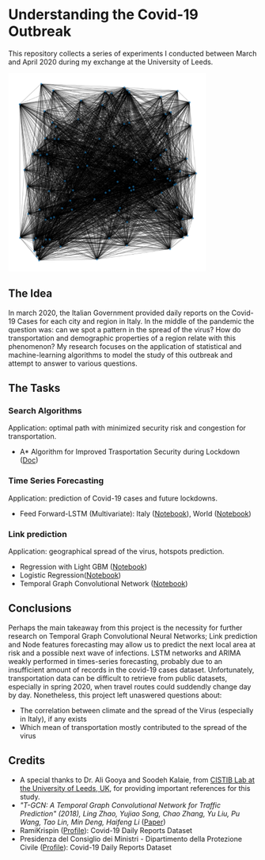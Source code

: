 # Understanding the Covid-19 Outbreak   
This repository collects a series of experiments I conducted between March and April 2020 during my exchange at the University of Leeds. 

<img src="deep-graph.png" width="400px"/>

## The Idea
In march 2020, the Italian Government provided daily reports on the Covid-19 Cases for each city and region in Italy. In the middle of the pandemic the question was: can we spot a pattern in the spread of the virus? How do transportation and demographic properties of a region relate with this phenomenon? 
My research focuses on the application of statistical and machine-learning algorithms to model the study of this outbreak and attempt to answer to various questions.

## The Tasks

### Search Algorithms 
Application: optimal path with minimized security risk and congestion for transportation.
- A* Algorithm for Improved Trasportation Security during Lockdown ([Doc](docs/search_algorithms_covid19.pdf))

### Time Series Forecasting
Application: prediction of Covid-19 cases and future lockdowns.
- Feed Forward-LSTM (Multivariate): Italy ([Notebook](italy_multivariate_rnn_covid19.ipynb)), World ([Notebook](world_multivariate_rnn_covid19.ipynb))

### Link prediction
Application: geographical spread of the virus, hotspots prediction.
- Regression with Light GBM ([Notebook](link_prediction_graph_regression.ipynb))
- Logistic Regression([Notebook](link_prediction_graph_regression.ipynb))
- Temporal Graph Convolutional Network ([Notebook](t-gcn_covid19_cases.ipynb))

## Conclusions
Perhaps the main takeaway from this project is the necessity for further research on Temporal Graph Convolutional Neural Networks; Link prediction and Node features forecasting may allow us to predict the next local area at risk and a possible next wave of infections. LSTM networks and ARIMA weakly performed in times-series forecasting, probably due to an insufficient amount of records in the covid-19 cases dataset. Unfortunately, transportation data can be difficult to retrieve from public datasets, especially in spring 2020, when travel routes could suddendly change day by day. 
Nonetheless, this project left unaswered questions about:

- The correlation between climate and the spread of the Virus (especially in Italy), if any exists
- Which mean of transportation mostly contributed to the spread of the virus

## Credits
- A special thanks to Dr. Ali Gooya and Soodeh Kalaie, from [CISTIB Lab at the University of Leeds, UK](http://www.cistib.org/), for providing important references for this study.
- *"T-GCN: A Temporal Graph Convolutional Network for Traffic Prediction" (2018), Ling Zhao, Yujiao Song, Chao Zhang, Yu Liu, Pu Wang, Tao Lin, Min Deng, Haifeng Li* ([Paper](https://arxiv.org/abs/1811.05320))
- RamiKrispin ([Profile](https://github.com/RamiKrispin)): Covid-19 Daily Reports Dataset
- Presidenza del Consiglio dei Ministri - Dipartimento della Protezione Civile ([Profile](https://github.com/pcm-dpc)): Covid-19 Daily Reports Dataset


